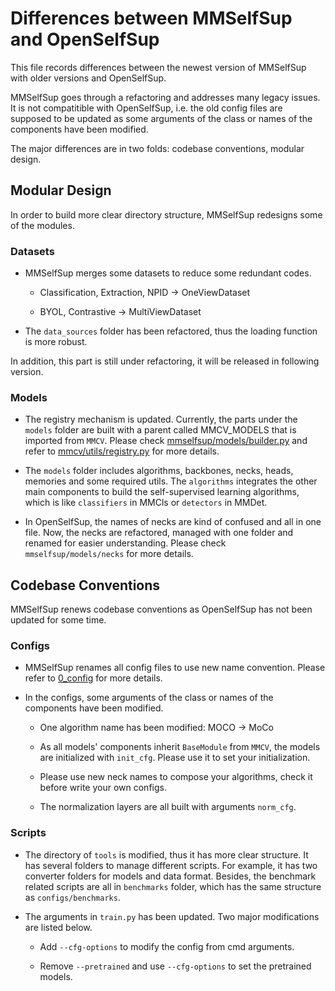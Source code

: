 # Differences between MMSelfSup and OpenSelfSup

This file records differences between the newest version of MMSelfSup with older versions and OpenSelfSup.

MMSelfSup goes through a refactoring and addresses many legacy issues. It is not compatitible with OpenSelfSup, i.e. the old config files are supposed to be updated as some arguments of the class or names of the components have been modified.

The major differences are in two folds: codebase conventions, modular design.

## Modular Design

In order to build more clear directory structure, MMSelfSup redesigns some of the modules.

### Datasets

- MMSelfSup merges some datasets to reduce some redundant codes.

  - Classification, Extraction, NPID -> OneViewDataset

  - BYOL, Contrastive -> MultiViewDataset

- The `data_sources` folder has been refactored, thus the loading function is more robust.

In addition, this part is still under refactoring, it will be released in following version.

### Models

- The registry mechanism is updated. Currently, the parts under the `models` folder are built with a parent called MMCV_MODELS that is imported from `MMCV`. Please check [mmselfsup/models/builder.py](https://github.com/open-mmlab/mmselfsup/blob/master/mmselfsup/models/builder.py) and refer to [mmcv/utils/registry.py](https://github.com/open-mmlab/mmcv/blob/master/mmcv/utils/registry.py) for more details.

- The `models` folder includes algorithms, backbones, necks, heads, memories and some required utils. The `algorithms` integrates the other main components to build the self-supervised learning algorithms, which is like `classifiers` in MMCls or `detectors` in MMDet.

- In OpenSelfSup, the names of necks are kind of confused and all in one file. Now, the necks are refactored, managed with one folder and renamed for easier understanding. Please check `mmselfsup/models/necks` for more details.

## Codebase Conventions

MMSelfSup renews codebase conventions as OpenSelfSup has not been updated for some time.

### Configs

- MMSelfSup renames all config files to use new name convention. Please refer to [0_config](./tutorials/0_config.md) for more details.

- In the configs, some arguments of the class or names of the components have been modified.

  - One algorithm name has been modified: MOCO -> MoCo

  - As all models' components inherit `BaseModule` from `MMCV`, the models are initialized with `init_cfg`. Please use it to set your initialization.

  - Please use new neck names to compose your algorithms, check it before write your own configs.

  - The normalization layers are all built with arguments `norm_cfg`.

### Scripts

- The directory of `tools` is modified, thus it has more clear structure. It has several folders to manage different scripts. For example, it has two converter folders for models and data format. Besides, the benchmark related scripts are all in `benchmarks` folder, which has the same structure as `configs/benchmarks`.

- The arguments in `train.py` has been updated. Two major modifications are listed below.

  - Add `--cfg-options` to modify the config from cmd arguments.

  - Remove `--pretrained` and use `--cfg-options` to set the pretrained models.
